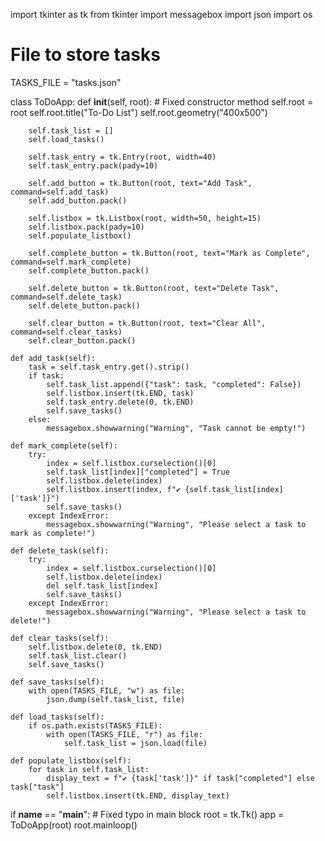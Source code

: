 import tkinter as tk
from tkinter import messagebox
import json
import os

# File to store tasks
TASKS_FILE = "tasks.json"

class ToDoApp:
    def __init__(self, root):  # Fixed constructor method
        self.root = root
        self.root.title("To-Do List")
        self.root.geometry("400x500")

        self.task_list = []
        self.load_tasks()

        self.task_entry = tk.Entry(root, width=40)
        self.task_entry.pack(pady=10)

        self.add_button = tk.Button(root, text="Add Task", command=self.add_task)
        self.add_button.pack()

        self.listbox = tk.Listbox(root, width=50, height=15)
        self.listbox.pack(pady=10)
        self.populate_listbox()

        self.complete_button = tk.Button(root, text="Mark as Complete", command=self.mark_complete)
        self.complete_button.pack()

        self.delete_button = tk.Button(root, text="Delete Task", command=self.delete_task)
        self.delete_button.pack()

        self.clear_button = tk.Button(root, text="Clear All", command=self.clear_tasks)
        self.clear_button.pack()

    def add_task(self):
        task = self.task_entry.get().strip()
        if task:
            self.task_list.append({"task": task, "completed": False})
            self.listbox.insert(tk.END, task)
            self.task_entry.delete(0, tk.END)
            self.save_tasks()
        else:
            messagebox.showwarning("Warning", "Task cannot be empty!")

    def mark_complete(self):
        try:
            index = self.listbox.curselection()[0]
            self.task_list[index]["completed"] = True
            self.listbox.delete(index)
            self.listbox.insert(index, f"✔ {self.task_list[index]['task']}")
            self.save_tasks()
        except IndexError:
            messagebox.showwarning("Warning", "Please select a task to mark as complete!")

    def delete_task(self):
        try:
            index = self.listbox.curselection()[0]
            self.listbox.delete(index)
            del self.task_list[index]
            self.save_tasks()
        except IndexError:
            messagebox.showwarning("Warning", "Please select a task to delete!")

    def clear_tasks(self):
        self.listbox.delete(0, tk.END)
        self.task_list.clear()
        self.save_tasks()

    def save_tasks(self):
        with open(TASKS_FILE, "w") as file:
            json.dump(self.task_list, file)

    def load_tasks(self):
        if os.path.exists(TASKS_FILE):
            with open(TASKS_FILE, "r") as file:
                self.task_list = json.load(file)

    def populate_listbox(self):
        for task in self.task_list:
            display_text = f"✔ {task['task']}" if task["completed"] else task["task"]
            self.listbox.insert(tk.END, display_text)

if __name__ == "__main__":  # Fixed typo in main block
    root = tk.Tk()
    app = ToDoApp(root)
    root.mainloop()
